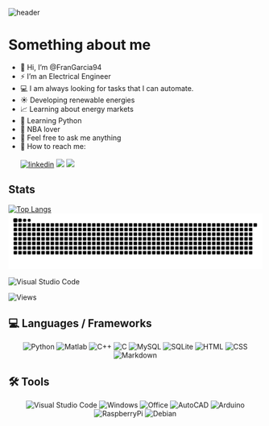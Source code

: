 ![header](https://user-images.githubusercontent.com/107102754/184701662-a038e2ac-59f0-4832-a0cb-0fbb67b6776f.png)


# Something about me

- 👋 Hi, I’m @FranGarcia94
- ⚡ I’m an Electrical Engineer
- :computer: I am always looking for tasks that I can automate. 
- ☀️ Developing renewable energies
- :chart_with_upwards_trend: Learning about energy markets
- :snake: Learning Python
- :basketball: NBA lover
- :speech_balloon: Feel free to ask me anything
- 🔗 How to reach me:
<br></br>
<a href="https://www.linkedin.com/in/francisco-jose-garcia-garces/"><img src="https://img.icons8.com/external-justicon-lineal-color-justicon/64/000000/external-linkedin-social-media-justicon-lineal-color-justicon.png" height="50" alt="linkedin"/></a>
<a href="https://github.com/FranGarcia94"><img src="https://user-images.githubusercontent.com/107102754/177859604-a9b46590-e3f0-4ad7-ad18-a7ba1433fc17.svg" height="51"/></a>
<a href="https://frangarcia94.github.io"><img src="https://user-images.githubusercontent.com/107102754/178214999-c2fb4345-3772-4f5d-8bb6-b50f3e363a2b.png" height="51"/></a>

<!--- Origina github image <img src="https://img.icons8.com/plasticine/100/000000/github-squared.png"/> --->
<!---  Website icon: flaticon --->

## Stats
[![Top Langs](https://github-readme-stats.vercel.app/api/top-langs/?username=FranGarcia94&layout=compact&theme=highcontrast)](https://github.com/anuraghazra/github-readme-stats)
![](github-user-contribution.svg)



![Visual Studio Code](https://img.shields.io/badge/Visual_Studio_Code-0078D4?style=plastic&logo=visual%20studio%20code&logoColor=white)

![Views](https://komarev.com/ghpvc/?username=FranGarcia94&style=plastic&color=blueviolet)

## 💻 Languages / Frameworks

<p align="center">
  <img alt="Python" src="https://img.shields.io/badge/Python-14354C?style=for-the-badge&logo=python&logoColor=white" />
  <img alt="Matlab" src="https://img.shields.io/badge/Matlab-FA7343?style=for-the-badge&logo=matrix&logoColor=white" />
  <img alt="C++" src="https://img.shields.io/badge/C%2B%2B-00599C?style=for-the-badge&logo=c%2B%2B&logoColor=white" />
  <img alt="C" src="https://img.shields.io/badge/C-00599C?style=for-the-badge&logo=c&logoColor=white" />
  <img alt="MySQL" src="https://img.shields.io/badge/MySQL-4479A1?style=for-the-badge&logo=mysql&logoColor=white" />
  <img alt="SQLite" src="https://img.shields.io/badge/SQLite-003B57?style=for-the-badge&logo=sqlite&logoColor=white" />
  <img alt="HTML" src="https://img.shields.io/badge/HTML5-E34F26?style=for-the-badge&logo=html5&logoColor=white" />
  <img alt="CSS" src="https://img.shields.io/badge/CSS3-1572B6?style=for-the-badge&logo=css3&logoColor=white" />
  <img alt="Markdown" src="https://img.shields.io/badge/Markdown-000000?style=for-the-badge&logo=markdown&logoColor=white" />
</p>

## 🛠️ Tools

<p align="center">
  <img alt="Visual Studio Code" src="https://img.shields.io/badge/VS%20Code-0077B5?style=for-the-badge&logo=Visual%20Studio%20Code&logoColor=white" />
  <img alt="Windows" src="https://img.shields.io/badge/Windows-0078D6?style=for-the-badge&logo=windows&logoColor=white" />
  <img alt="Office" src="https://img.shields.io/badge/Office-D83B01?style=for-the-badge&logo=microsoft-office&logoColor=white" />
  <img alt="AutoCAD" src="https://img.shields.io/badge/AutoCAD-darkred?style=for-the-badge&logo=autodesk&logoColor=white" />
  <img alt="Arduino" src="https://img.shields.io/badge/Arduino-00979D?style=for-the-badge&logo=arduino&logoColor=white" />
  <img alt="RaspberryPi" src="https://img.shields.io/badge/Raspberry Pi-A22846?style=for-the-badge&logo=raspberrypi&logoColor=white" />
  <img alt="Debian" src="https://img.shields.io/badge/Debian-A81D33?style=for-the-badge&logo=debian&logoColor=white" />
</p>
